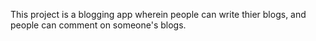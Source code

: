This project is a blogging app wherein people can write thier blogs, and people can comment on someone's blogs.

